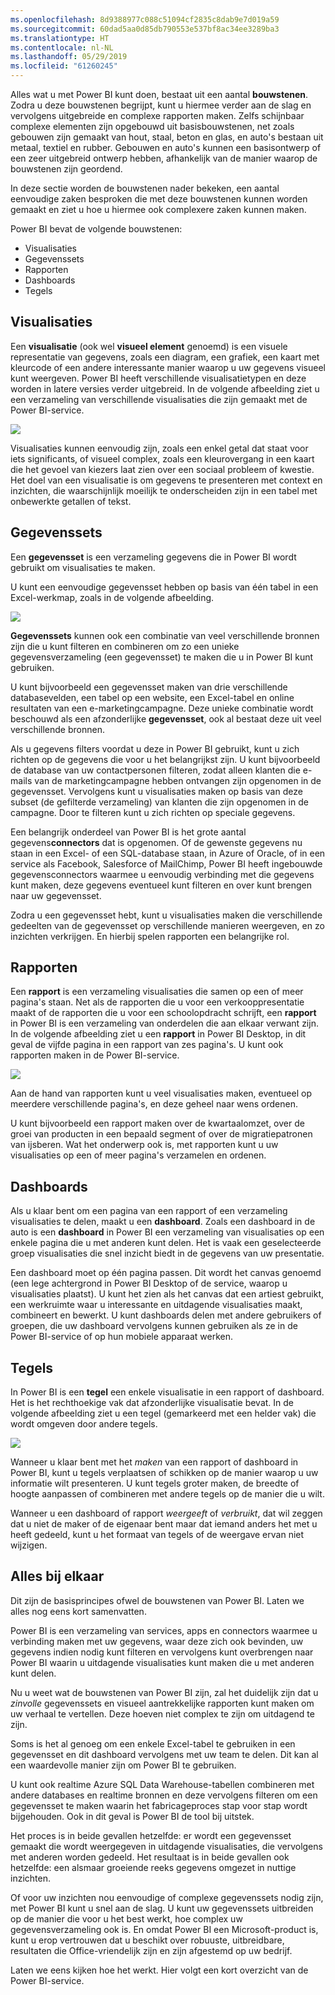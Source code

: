 ```yaml
---
ms.openlocfilehash: 8d9388977c088c51094cf2835c8dab9e7d019a59
ms.sourcegitcommit: 60dad5aa0d85db790553e537bf8ac34ee3289ba3
ms.translationtype: HT
ms.contentlocale: nl-NL
ms.lasthandoff: 05/29/2019
ms.locfileid: "61260245"
---
```

Alles wat u met Power BI kunt doen, bestaat uit een aantal **bouwstenen**. Zodra u deze bouwstenen begrijpt, kunt u hiermee verder aan de slag en vervolgens uitgebreide en complexe rapporten maken. Zelfs schijnbaar complexe elementen zijn opgebouwd uit basisbouwstenen, net zoals gebouwen zijn gemaakt van hout, staal, beton en glas, en auto's bestaan uit metaal, textiel en rubber. Gebouwen en auto's kunnen een basisontwerp of een zeer uitgebreid ontwerp hebben, afhankelijk van de manier waarop de bouwstenen zijn geordend.

In deze sectie worden de bouwstenen nader bekeken, een aantal eenvoudige zaken besproken die met deze bouwstenen kunnen worden gemaakt en ziet u hoe u hiermee ook complexere zaken kunnen maken.

Power BI bevat de volgende bouwstenen:

* Visualisaties
* Gegevenssets
* Rapporten
* Dashboards
* Tegels

## <a name="visualizations"></a>Visualisaties
Een **visualisatie** (ook wel **visueel element** genoemd) is een visuele representatie van gegevens, zoals een diagram, een grafiek, een kaart met kleurcode of een andere interessante manier waarop u uw gegevens visueel kunt weergeven. Power BI heeft verschillende visualisatietypen en deze worden in latere versies verder uitgebreid. In de volgende afbeelding ziet u een verzameling van verschillende visualisaties die zijn gemaakt met de Power BI-service.

![](media/0-0b-building-blocks-power-bi/c0a0b_1.png)

Visualisaties kunnen eenvoudig zijn, zoals een enkel getal dat staat voor iets significants, of visueel complex, zoals een kleurovergang in een kaart die het gevoel van kiezers laat zien over een sociaal probleem of kwestie. Het doel van een visualisatie is om gegevens te presenteren met context en inzichten, die waarschijnlijk moeilijk te onderscheiden zijn in een tabel met onbewerkte getallen of tekst.

## <a name="datasets"></a>Gegevenssets
Een **gegevensset** is een verzameling gegevens die in Power BI wordt gebruikt om visualisaties te maken.

U kunt een eenvoudige gegevensset hebben op basis van één tabel in een Excel-werkmap, zoals in de volgende afbeelding.

![](media/0-0b-building-blocks-power-bi/c0a0b_2.png)

**Gegevenssets** kunnen ook een combinatie van veel verschillende bronnen zijn die u kunt filteren en combineren om zo een unieke gegevensverzameling (een gegevensset) te maken die u in Power BI kunt gebruiken.

U kunt bijvoorbeeld een gegevensset maken van drie verschillende databasevelden, een tabel op een website, een Excel-tabel en online resultaten van een e-marketingcampagne. Deze unieke combinatie wordt beschouwd als een afzonderlijke **gegevensset**, ook al bestaat deze uit veel verschillende bronnen.

Als u gegevens filters voordat u deze in Power BI gebruikt, kunt u zich richten op de gegevens die voor u het belangrijkst zijn. U kunt bijvoorbeeld de database van uw contactpersonen filteren, zodat alleen klanten die e-mails van de marketingcampagne hebben ontvangen zijn opgenomen in de gegevensset. Vervolgens kunt u visualisaties maken op basis van deze subset (de gefilterde verzameling) van klanten die zijn opgenomen in de campagne. Door te filteren kunt u zich richten op speciale gegevens.

Een belangrijk onderdeel van Power BI is het grote aantal gegevens**connectors** dat is opgenomen. Of de gewenste gegevens nu staan in een Excel- of een SQL-database staan, in Azure of Oracle, of in een service als Facebook, Salesforce of MailChimp, Power BI heeft ingebouwde gegevensconnectors waarmee u eenvoudig verbinding met die gegevens kunt maken, deze gegevens eventueel kunt filteren en over kunt brengen naar uw gegevensset.

Zodra u een gegevensset hebt, kunt u visualisaties maken die verschillende gedeelten van de gegevensset op verschillende manieren weergeven, en zo inzichten verkrijgen. En hierbij spelen rapporten een belangrijke rol.

## <a name="reports"></a>Rapporten
Een **rapport** is een verzameling visualisaties die samen op een of meer pagina's staan. Net als de rapporten die u voor een verkooppresentatie maakt of de rapporten die u voor een schoolopdracht schrijft, een **rapport** in Power BI is een verzameling van onderdelen die aan elkaar verwant zijn. In de volgende afbeelding ziet u een **rapport** in Power BI Desktop, in dit geval de vijfde pagina in een rapport van zes pagina's. U kunt ook rapporten maken in de Power BI-service.

![](media/0-0b-building-blocks-power-bi/c0a0b_3.png)

Aan de hand van rapporten kunt u veel visualisaties maken, eventueel op meerdere verschillende pagina's, en deze geheel naar wens ordenen.

U kunt bijvoorbeeld een rapport maken over de kwartaalomzet, over de groei van producten in een bepaald segment of over de migratiepatronen van ijsberen. Wat het onderwerp ook is, met rapporten kunt u uw visualisaties op een of meer pagina's verzamelen en ordenen.

## <a name="dashboards"></a>Dashboards
Als u klaar bent om een pagina van een rapport of een verzameling visualisaties te delen, maakt u een **dashboard**. Zoals een dashboard in de auto is een **dashboard** in Power BI een verzameling van visualisaties op een enkele pagina die u met anderen kunt delen. Het is vaak een geselecteerde groep visualisaties die snel inzicht biedt in de gegevens van uw presentatie.

Een dashboard moet op één pagina passen. Dit wordt het canvas genoemd (een lege achtergrond in Power BI Desktop of de service, waarop u visualisaties plaatst). U kunt het zien als het canvas dat een artiest gebruikt, een werkruimte waar u interessante en uitdagende visualisaties maakt, combineert en bewerkt.
U kunt dashboards delen met andere gebruikers of groepen, die uw dashboard vervolgens kunnen gebruiken als ze in de Power BI-service of op hun mobiele apparaat werken.

## <a name="tiles"></a>Tegels
In Power BI is een **tegel** een enkele visualisatie in een rapport of dashboard. Het is het rechthoekige vak dat afzonderlijke visualisatie bevat. In de volgende afbeelding ziet u een tegel (gemarkeerd met een helder vak) die wordt omgeven door andere tegels.

![](media/0-0b-building-blocks-power-bi/c0a0b_4.png)

Wanneer u klaar bent met het *maken* van een rapport of dashboard in Power BI, kunt u tegels verplaatsen of schikken op de manier waarop u uw informatie wilt presenteren. U kunt tegels groter maken, de breedte of hoogte aanpassen of combineren met andere tegels op de manier die u wilt.

Wanneer u een dashboard of rapport *weergeeft* of *verbruikt*, dat wil zeggen dat u niet de maker of de eigenaar bent maar dat iemand anders het met u heeft gedeeld, kunt u het formaat van tegels of de weergave ervan niet wijzigen.

## <a name="all-together-now"></a>Alles bij elkaar
Dit zijn de basisprincipes ofwel de bouwstenen van Power BI. Laten we alles nog eens kort samenvatten.

Power BI is een verzameling van services, apps en connectors waarmee u verbinding maken met uw gegevens, waar deze zich ook bevinden, uw gegevens indien nodig kunt filteren en vervolgens kunt overbrengen naar Power BI waarin u uitdagende visualisaties kunt maken die u met anderen kunt delen.  

Nu u weet wat de bouwstenen van Power BI zijn, zal het duidelijk zijn dat u *zinvolle* gegevenssets en visueel aantrekkelijke rapporten kunt maken om uw verhaal te vertellen. Deze hoeven niet complex te zijn om uitdagend te zijn.

Soms is het al genoeg om een enkele Excel-tabel te gebruiken in een gegevensset en dit dashboard vervolgens met uw team te delen. Dit kan al een waardevolle manier zijn om Power BI te gebruiken.

U kunt ook realtime Azure SQL Data Warehouse-tabellen combineren met andere databases en realtime bronnen en deze vervolgens filteren om een gegevensset te maken waarin het fabricageproces stap voor stap wordt bijgehouden. Ook in dit geval is Power BI de tool bij uitstek.

Het proces is in beide gevallen hetzelfde: er wordt een gegevensset gemaakt die wordt weergegeven in uitdagende visualisaties, die vervolgens met anderen worden gedeeld. Het resultaat is in beide gevallen ook hetzelfde: een alsmaar groeiende reeks gegevens omgezet in nuttige inzichten.

Of voor uw inzichten nou eenvoudige of complexe gegevenssets nodig zijn, met Power BI kunt u snel aan de slag. U kunt uw gegevenssets uitbreiden op de manier die voor u het best werkt, hoe complex uw gegevensverzameling ook is. En omdat Power BI een Microsoft-product is, kunt u erop vertrouwen dat u beschikt over robuuste, uitbreidbare, resultaten die Office-vriendelijk zijn en zijn afgestemd op uw bedrijf.

Laten we eens kijken hoe het werkt. Hier volgt een kort overzicht van de Power BI-service.

